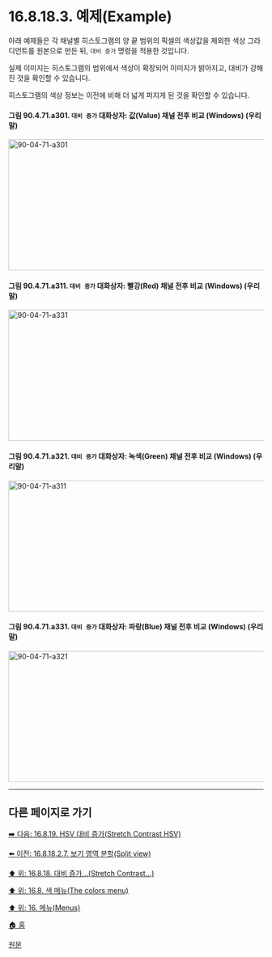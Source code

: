 # 16.8.18.3. 예제(Example)
아래 예제들은 각 채널별 히스토그램의 양 끝 범위의 픽셀의 색상값을 제외한 색상 그라디언트를 원본으로 만든 뒤, `대비 증가` 명령을 적용한 것입니다.

실제 이미지는 히스토그램의 범위에서 색상이 확장되어 이미지가 밝아지고, 대비가 강해진 것을 확인할 수 있습니다.

히스토그램의 색상 정보는 이전에 비해 더 넓게 퍼지게 된 것을 확인할 수 있습니다.

<a id="90-04-71-a301"></a>

#### 그림 90.4.71.a301. `대비 증가` 대화상자: 값(Value) 채널 전후 비교 (Windows) (우리말)
<img width="760" height="259" alt="90-04-71-a301" src="https://github.com/user-attachments/assets/3fa863ba-d1ab-4cb6-9d2a-b4bc5b4627e3" />

<a id="90-04-71-a311"></a>

#### 그림 90.4.71.a311. `대비 증가` 대화상자: 빨강(Red) 채널 전후 비교 (Windows) (우리말)
<img width="760" height="259" alt="90-04-71-a331" src="https://github.com/user-attachments/assets/f8052a9d-8235-4ef2-9a8c-9e4e52c97935" />

<a id="90-04-71-a321"></a>

#### 그림 90.4.71.a321. `대비 증가` 대화상자: 녹색(Green) 채널 전후 비교 (Windows) (우리말)
<img width="760" height="259" alt="90-04-71-a311" src="https://github.com/user-attachments/assets/62b666e0-19d3-4497-b9e9-2f7bd9dc061c" />

<a id="90-04-71-a331"></a>

#### 그림 90.4.71.a331. `대비 증가` 대화상자: 파랑(Blue) 채널 전후 비교 (Windows) (우리말)
<img width="760" height="259" alt="90-04-71-a321" src="https://github.com/user-attachments/assets/6955139a-e766-4e43-af7c-9527f1df54e0" />

***

## 다른 페이지로 가기

[➡️ 다음: 16.8.19. HSV 대비 증가(Stretch Contrast HSV)](./16-08-19-stretch-contrast-hsv.md)

[⬅️ 이전: 16.8.18.2.7. 보기 영역 분할(Split view)](./16-08-18-02-07-split_view.md)

[⬆️ 위: 16.8.18. 대비 증가…(Stretch Contrast…)](./16-08-18-00-stretch-contrast.md)

[⬆️ 위: 16.8. 색 메뉴(The colors menu)](./16-08-00-the-colors-menu.md)

[⬆️ 위: 16. 메뉴(Menus)](./16-00-menus.md)

[🏠 홈](./00-home.md)

[원문](https://docs.gimp.org/2.10/ko/gimp-filter-stretch-contrast.html#idm31865)